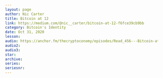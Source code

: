 ```yaml
---
layout: page
author: Nic Carter
title: Bitcoin at 12
link: https://medium.com/@nic__carter/bitcoin-at-12-f6fce39cb9bb
category: Bitcoin's Identity
date: Oct 31, 2020
lesson: 
audio: https://anchor.fm/thecryptoconomy/episodes/Read_456---Bitcoin-at-12-Nic-Carter-eluh8e
audio2: 
audio3: 
star: 
archive: 
series: 
seriesnr: 
---
```

